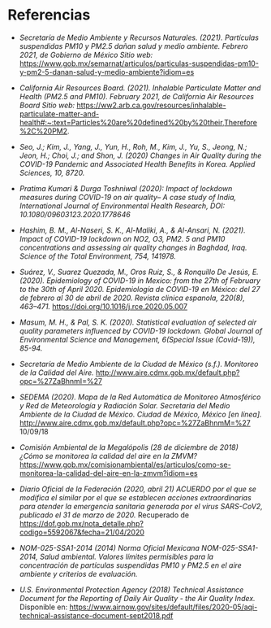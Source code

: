 # Referencias

- _Secretaría de Medio Ambiente y Recursos Naturales. (2021). Partículas suspendidas PM10 y PM2.5 dañan salud y medio ambiente. Febrero 2021, de Gobierno de México Sitio web:_ https://www.gob.mx/semarnat/articulos/particulas-suspendidas-pm10-y-pm2-5-danan-salud-y-medio-ambiente?idiom=es

- _California Air Resources Board. (2021). Inhalable Particulate Matter and Health (PM2.5 and PM10). February 2021, de California Air Resources Board Sitio web:_ https://ww2.arb.ca.gov/resources/inhalable-particulate-matter-and-health#:~:text=Particles%20are%20defined%20by%20their,Therefore%2C%20PM2.

- _Seo, J.; Kim, J., Yang, J., Yun, H., Roh, M., Kim, J., Yu, S., Jeong, N.; Jeon, H.; Choi, J.; and Shon, J. (2020) Changes in Air Quality during the COVID-19 Pandemic and Associated Health Benefits in Korea. Applied Sciences, 10, 8720._

- _Pratima Kumari & Durga Toshniwal (2020): Impact of lockdown measures during COVID-19 on air quality– A case study of India, International Journal of Environmental Health Research, DOI: 10.1080/09603123.2020.1778646_

- _Hashim, B. M., Al-Naseri, S. K., Al-Maliki, A., & Al-Ansari, N. (2021). Impact of COVID-19 lockdown on NO2, O3, PM2. 5 and PM10 concentrations and assessing air quality changes in Baghdad, Iraq. Science of the Total Environment, 754, 141978._

- _Suárez, V., Suarez Quezada, M., Oros Ruiz, S., & Ronquillo De Jesús, E. (2020). Epidemiology of COVID-19 in Mexico: from the 27th of February to the 30th of April 2020. Epidemiología de COVID-19 en México: del 27 de febrero al 30 de abril de 2020. Revista clinica espanola, 220(8), 463–471._ https://doi.org/10.1016/j.rce.2020.05.007

- _Masum, M. H., & Pal, S. K. (2020). Statistical evaluation of selected air quality parameters influenced by COVID-19 lockdown. Global Journal of Environmental Science and Management, 6(Special Issue (Covid-19)), 85-94._

- _Secretaría de Medio Ambiente de la Ciudad de México (s.f.). Monitoreo de la Calidad del Aire._ http://www.aire.cdmx.gob.mx/default.php?opc=%27ZaBhnmI=%27

- _SEDEMA (2020). Mapa de la Red Automática de Monitoreo Atmosférico y Red de Meteorología y Radiación Solar. Secretaria del Medio Ambiente de la Ciudad de México. Ciudad de México, México [en línea]._ http://www.aire.cdmx.gob.mx/default.php?opc=%27ZaBhnmM=%27 10/09/18

- _Comisión Ambiental de la Megalópolis (28 de diciembre de 2018) ¿Cómo se monitorea la calidad del aire en la ZMVM?_
https://www.gob.mx/comisionambiental/es/articulos/como-se-monitorea-la-calidad-del-aire-en-la-zmvm?idiom=es

- _Diario Oficial de la Federación (2020, abril 21) ACUERDO por el que se modifica el similar por el que se establecen acciones extraordinarias para atender la emergencia sanitaria generada por el virus SARS-CoV2, publicado el 31 de marzo de 2020._ Recuperado de https://dof.gob.mx/nota_detalle.php?codigo=5592067&fecha=21/04/2020

- _NOM-025-SSA1-2014 (2014) Norma Oficial Mexicana NOM-025-SSA1-2014, Salud ambiental. Valores límites permisibles para la concentración de partículas suspendidas PM10 y PM2.5 en el aire ambiente y criterios de evaluación._

- _U.S. Environmental Protection Agency (2018) Technical Assistance Document for the Reporting of Daily Air Quality - the Air Quality Index._ Disponible en: 
https://www.airnow.gov/sites/default/files/2020-05/aqi-technical-assistance-document-sept2018.pdf
